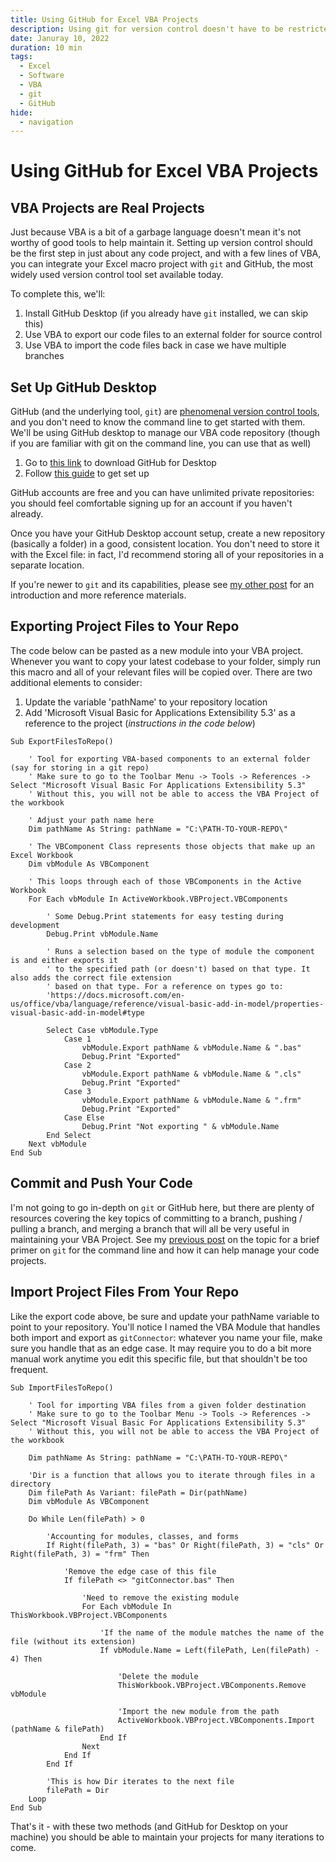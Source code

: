 ```yaml
---
title: Using GitHub for Excel VBA Projects
description: Using git for version control doesn't have to be restricted to conventional coding projects - with a little tooling, you can set up Git to work with VBA projects
date: Januray 10, 2022
duration: 10 min
tags:
  - Excel
  - Software
  - VBA
  - git
  - GitHub
hide:
  - navigation
---
```


# Using GitHub for Excel VBA Projects

## VBA Projects are Real Projects

Just because VBA is a bit of a garbage language doesn't mean it's not worthy of good tools to help maintain it. Setting up version control should be the first step in just about any code project, and with a few lines of VBA, you can integrate your Excel macro project with `git` and GitHub, the most widely used version control tool set available today.

To complete this, we'll:

1. Install GitHub Desktop (if you already have `git` installed, we can skip this)
2. Use VBA to export our code files to an external folder for source control
3. Use VBA to import the code files back in case we have multiple branches

## Set Up GitHub Desktop

GitHub (and the underlying tool, `git`) are <a href='/2021/Git-Intro' target='_blank'>phenomenal version control tools</a>, and you don't need to know the command line to get started with them. We'll be using GitHub desktop to manage our VBA code repository (though if you are familiar with git on the command line, you can use that as well)

1. Go to <a href='https://desktop.github.com/' target='_blank'>this link</a> to download GitHub for Desktop
2. Follow <a href='https://docs.github.com/en/desktop/installing-and-configuring-github-desktop/overview/getting-started-with-github-desktop' target='_blank'>this guide</a> to get set up

GitHub accounts are free and you can have unlimited private repositories: you should feel comfortable signing up for an account if you haven't already.

Once you have your GitHub Desktop account setup, create a new repository (basically a folder) in a good, consistent location. You don't need to store it with the Excel file: in fact, I'd recommend storing all of your repositories in a separate location.

If you're newer to `git` and its capabilities, please see <a href='/2021/Git-Intro' target='_blank'>my other post</a> for an introduction and more reference materials.

## Exporting Project Files to Your Repo

The code below can be pasted as a new module into your VBA project. Whenever you want to copy your latest codebase to your folder, simply run this macro and all of your relevant files will be copied over. There are two additional elements to consider:

1. Update the variable 'pathName' to your repository location
2. Add 'Microsoft Visual Basic for Applications Extensibility 5.3' as a reference to the project (_instructions in the code below_)

```vbscript title='VBA Script for Exporting Files'
Sub ExportFilesToRepo()

    ' Tool for exporting VBA-based components to an external folder (say for storing in a git repo)
    ' Make sure to go to the Toolbar Menu -> Tools -> References -> Select "Microsoft Visual Basic For Applications Extensibility 5.3"
    ' Without this, you will not be able to access the VBA Project of the workbook

    ' Adjust your path name here
    Dim pathName As String: pathName = "C:\PATH-TO-YOUR-REPO\"

    ' The VBComponent Class represents those objects that make up an Excel Workbook
    Dim vbModule As VBComponent

    ' This loops through each of those VBComponents in the Active Workbook
    For Each vbModule In ActiveWorkbook.VBProject.VBComponents

        ' Some Debug.Print statements for easy testing during development
        Debug.Print vbModule.Name

        ' Runs a selection based on the type of module the component is and either exports it
        ' to the specified path (or doesn't) based on that type. It also adds the correct file extension
        ' based on that type. For a reference on types go to:
        'https://docs.microsoft.com/en-us/office/vba/language/reference/visual-basic-add-in-model/properties-visual-basic-add-in-model#type

        Select Case vbModule.Type
            Case 1
                vbModule.Export pathName & vbModule.Name & ".bas"
                Debug.Print "Exported"
            Case 2
                vbModule.Export pathName & vbModule.Name & ".cls"
                Debug.Print "Exported"
            Case 3
                vbModule.Export pathName & vbModule.Name & ".frm"
                Debug.Print "Exported"
            Case Else
                Debug.Print "Not exporting " & vbModule.Name
        End Select
    Next vbModule
End Sub
```

## Commit and Push Your Code

I'm not going to go in-depth on `git` or GitHub here, but there are plenty of resources covering the key topics of committing to a branch, pushing / pulling a branch, and merging a branch that will all be very useful in maintaining your VBA Project. See my <a href='/2021/Git-Intro' target='_blank'>previous post</a> on the topic for a brief primer on `git` for the command line and how it can help manage your code projects.

## Import Project Files From Your Repo

Like the export code above, be sure and update your pathName variable to point to your repository. You'll notice I named the VBA Module that handles both import and export as `gitConnector`: whatever you name your file, make sure you handle that as an edge case. It may require you to do a bit more manual work anytime you edit this specific file, but that shouldn't be too frequent.

```vbscript title='VBA Script for Importing Files'
Sub ImportFilesToRepo()

    ' Tool for importing VBA files from a given folder destination
    ' Make sure to go to the Toolbar Menu -> Tools -> References -> Select "Microsoft Visual Basic For Applications Extensibility 5.3"
    ' Without this, you will not be able to access the VBA Project of the workbook

    Dim pathName As String: pathName = "C:\PATH-TO-YOUR-REPO\"

    'Dir is a function that allows you to iterate through files in a directory
    Dim filePath As Variant: filePath = Dir(pathName)
    Dim vbModule As VBComponent

    Do While Len(filePath) > 0

        'Accounting for modules, classes, and forms
        If Right(filePath, 3) = "bas" Or Right(filePath, 3) = "cls" Or Right(filePath, 3) = "frm" Then

            'Remove the edge case of this file
            If filePath <> "gitConnector.bas" Then

                'Need to remove the existing module
                For Each vbModule In ThisWorkbook.VBProject.VBComponents

                    'If the name of the module matches the name of the file (without its extension)
                    If vbModule.Name = Left(filePath, Len(filePath) - 4) Then

                        'Delete the module
                        ThisWorkbook.VBProject.VBComponents.Remove vbModule

                        'Import the new module from the path
                        ActiveWorkbook.VBProject.VBComponents.Import (pathName & filePath)
                    End If
                Next
            End If
        End If

        'This is how Dir iterates to the next file
        filePath = Dir
    Loop
End Sub
```

That's it - with these two methods (and GitHub for Desktop on your machine) you should be able to maintain your projects for many iterations to come.
